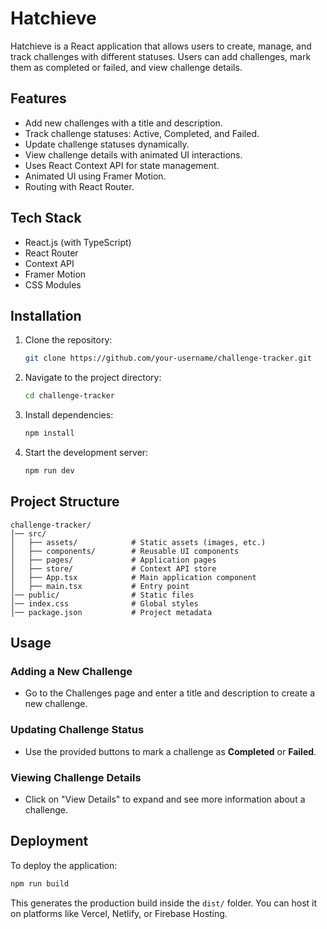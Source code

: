 # Hatchieve

Hatchieve is a React application that allows users to create, manage, and track challenges with different statuses. Users can add challenges, mark them as completed or failed, and view challenge details.

## Features

- Add new challenges with a title and description.
- Track challenge statuses: Active, Completed, and Failed.
- Update challenge statuses dynamically.
- View challenge details with animated UI interactions.
- Uses React Context API for state management.
- Animated UI using Framer Motion.
- Routing with React Router.

## Tech Stack

- React.js (with TypeScript)
- React Router
- Context API
- Framer Motion
- CSS Modules

## Installation

1. Clone the repository:
   ```sh
   git clone https://github.com/your-username/challenge-tracker.git
   ```
2. Navigate to the project directory:
   ```sh
   cd challenge-tracker
   ```
3. Install dependencies:
   ```sh
   npm install
   ```
4. Start the development server:
   ```sh
   npm run dev
   ```

## Project Structure

```
challenge-tracker/
│── src/
│   ├── assets/            # Static assets (images, etc.)
│   ├── components/        # Reusable UI components
│   ├── pages/             # Application pages
│   ├── store/             # Context API store
│   ├── App.tsx            # Main application component
│   ├── main.tsx           # Entry point
│── public/                # Static files
│── index.css              # Global styles
│── package.json           # Project metadata
```

## Usage

### Adding a New Challenge

- Go to the Challenges page and enter a title and description to create a new challenge.

### Updating Challenge Status

- Use the provided buttons to mark a challenge as **Completed** or **Failed**.

### Viewing Challenge Details

- Click on "View Details" to expand and see more information about a challenge.

## Deployment

To deploy the application:

```sh
npm run build
```

This generates the production build inside the `dist/` folder. You can host it on platforms like Vercel, Netlify, or Firebase Hosting.
